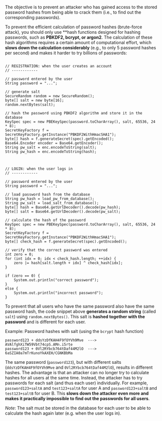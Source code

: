 The objective is to prevent an attacker who has gained access to the stored password hashes from being able to crack them (i.e., to find out the corresponding passwords).

To prevent the efficient calculation of password hashes (brute-force attack), you should only use **hash functions designed for hashing passwords, such as **PBKDF2, bcrypt, or argon2**. The calculation of these hash algorithms requires a certain amount of computational effort, which **slows down the calculation considerably** (e.g., to only 5 password hashes per second) and makes it harder to try billions of passwords:

<pre class="language-java line-numbers"><code>
// REGISTRATION: when the user creates an account
// ------------

// password entered by the user
String password = "...";

// generate salt
SecureRandom random = new SecureRandom();
byte[] salt = new byte[16];
random.nextBytes(salt);

// hash the password using PBKDF2 algorithm and store it in the database
KeySpec spec = new PBEKeySpec(password.toCharArray(), salt, 65536, 24 * 8);
SecretKeyFactory f = SecretKeyFactory.getInstance("PBKDF2WithHmacSHA1");
byte[] hash = f.generateSecret(spec).getEncoded();
Base64.Encoder encoder = Base64.getEncoder();
String pw_salt = enc.encodeToString(salt);
String pw_hash = enc.encodeToString(hash);



// LOGIN: when the user logs in
// ------------

// password entered by the user
String password = "...";

// load password hash from the database
String pw_hash = load_pw_from_database();
String pw_salt = load_salt_from_database();
byte[] hash = Base64.getUrlDecoder().decode(pw_hash);
byte[] salt = Base64.getUrlDecoder().decode(pw_salt);

// calculate the hash of the password
KeySpec spec = new PBEKeySpec(password.toCharArray(), salt, 65536, 24 * 8);
SecretKeyFactory f = SecretKeyFactory.getInstance("PBKDF2WithHmacSHA1");
byte[] check_hash = f.generateSecret(spec).getEncoded();

// verify that the correct password was entered
int zero = 0;
for (int idx = 0; idx < check_hash.length; ++idx) {
    zero |= hash[salt.length + idx] ^ check_hash[idx];
}

if (zero == 0) {
    System.out.println("correct password");
}
else {
    System.out.println("incorrect password");
}
</code></pre>

To prevent that all users who have the same password also have the same password hash, the code snippet above **generates a random string** (called `salt`) using `random.nextBytes()`. This salt is **hashed together with the password** and is different for each user.

Example: Password hashes with salt (using the `bcrypt` hash function)

```
password123 + ddsYzDfKAH4F9fOYVh9Mve  --->  AVAlfghXiTW59Vbt74cpS.AMn.i5rte
password123 + 0Vl2RYbcb764tDaf44M2lO  --->  6aSZIA0a7mTrKunoYkAXEH/CGNKBbMa
```

The same password (`password123`), but with different salts (`ddsYzDfKAH4F9fOYVh9Mve` and `0Vl2RYbcb764tDaf44M2lO`), results in different hashes. The advantage is that an attacker can no longer try to calculate hashes for all users at the same time. Instead, the attacker has to try passwords for each salt (and thus each user) individually. For example, `password123+saltA` and `test123+saltA` for user A and `password123+saltB` and `test123+saltB` for user B. This **slows down the attacker even more and makes it practically impossible to find out the passwords for all users**.

*Note*: The salt must be stored in the database for each user to be able to calculate the hash again later (e.g. when the user logs in).
